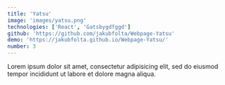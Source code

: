 ```yaml
---
title: 'Yatsu'
image: 'images/yatsu.png'
technologies: ['React', 'Gatsbygdfggd']
github: 'https://github.com/jakubfolta/Webpage-Yatsu'
demo: 'https://jakubfolta.github.io/Webpage-Yatsu/'
number: 3
---
```

Lorem ipsum dolor sit amet, consectetur adipisicing elit, sed do eiusmod tempor incididunt ut labore et dolore magna aliqua.